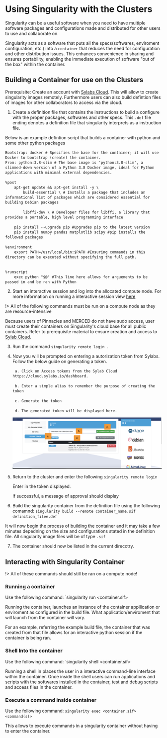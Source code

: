 # Using Singularity with the Clusters

Singularity can be a useful software when you need to have multiple software packages and configurations made and distributed for other users to use and collaborate on. 

Singularity acts as a software that puts all the specs(softwares, enviroment configuration, etc.) into a `container` that reduces the need for configuration and other distribution issues. This enhances convenience in sharing and ensures portability, enabling the immediate execution of software "out of the box" within the container.

## Building a Container for use on the Clusters

Prerequisite: Create an account with [Sylabs Cloud](cloud.sylabs.io). This will allow to create singularity images remotely. Furthermore users can also build defintion files of images for other collaborators to access via the cloud.  

1. Create a definition file that contains the instructions to build a configure with the proper packages, softwares and other specs. This `.def` file ending denotes a definition file that singularity interprets as a instruction file. 

Below is an example defintion script that builds a container with python and some other python packages

``` shell 
Bootstrap: docker # Specifies the base for the container; it will use Docker to bootstrap (create) the container. 
From: python:3.8-slim # The base image is 'python:3.8-slim', a slimmed-down version of a Python 3.8 Docker image, ideal for Python applications with minimal external dependencies.

%post
    apt-get update && apt-get install -y \
        build-essential \ # Installs a package that includes an informational list of packages which are considered essential for building Debian packages      
        
        libffi-dev \ # Developer files for libffi, a library that provides a portable, high level programming interface 

    pip install --upgrade pip #Upgrades pip to the latest version
    pip install numpy pandas matplotlib scipy #pip installs the followed packages

%environment
    export PATH=/usr/local/bin:$PATH #Ensuring commands in this directory can be executed without specifying the full path.


%runscript
    exec python "$@" #This line here allows for arguements to be passed in and be ran with Python
``` 

2. Start an interactive session and log into the allocated compute node. For more information on running a interactive session view [here](running_jupyter.d)

!> All of the following commands must be run on a compute node as they are resource-intensive

Because users of Pinnacles and MERCED do not have sudo access, user must create their containers on Singularity's cloud base for all public containers. Refer to prerequisite material to ensure creation and access to [Sylab Cloud](https://cloud.sylabs.io/dashboard). 

3. Run the command ``singularity remote login ``. 

4. Now you will be prompted on entering a autorization token from Sylabs. Follow the below guide on generating a token. 

        
        a. Click on Access tokens from the Sylab Cloud https://cloud.sylabs.io/dashboard.

        b. Enter a simple alias to remember the purpose of creating the token

        c. Generate the token

        d. The generated token will be displayed here. 

    ![Sylab Homepage image](imgs/sylab2image.png "Sylab Homepage Image")

5. Return to the cluster and enter the following ```singularity remote login```
        
    Enter in the token displayed. 

    If successful, a message of approval should display

6. Build the singularity container from the definition file using the following comamnd: `singularity build --remote container_name.sif definition_filee.def`

It will now begin the process of building the container and it may take a few minutes depedning on the size and configurations stated in the definition file. All singularity image files will be of type `.sif`

7. The container should now be listed in the current direcotry.


## Interacting with Singularity Container

!> All of these commands should still be ran on a compute node!

### Running a container <!-- {docsify-ignore} -->

Use the following command: `singularity run <container.sif>

Running the container, launches an instance of the container appllication or enviroment as configured in the build file. What application/enviroment that will launch from the container will vary. 

For an example, referring the example build file, the container that was created from that file allows for an interactive python session if the container is being ran. 

### Shell Into the container <!-- {docsify-ignore} -->

Use the following command: `singularity shell <container.sif>

Running a shell in places the user in a interactive command-line interface within the container. Once inside the shell users can run applications and scripts with the softwares installed in the container, test and debug scripts and access files in the container. 


### Execute a command inside container <!-- {docsify-ignore} -->

Use the following command: `singularity exec <container.sif> <command(s)>`

This allows to execute commands in a singularity container without having to enter the container. 

